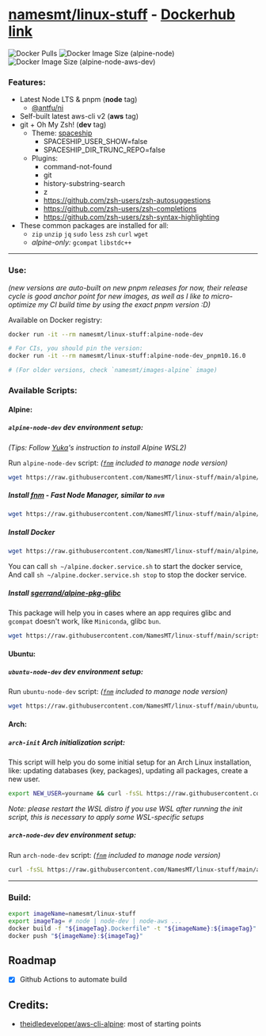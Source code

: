 # [namesmt/linux-stuff](https://github.com/NamesMT/linux-stuff) - [Dockerhub link](https://hub.docker.com/r/namesmt/linux-stuff)
![Docker Pulls](https://img.shields.io/docker/pulls/namesmt/linux-stuff)
![Docker Image Size (alpine-node)](https://img.shields.io/docker/image-size/namesmt/linux-stuff/alpine-node?label=image%20size%3Anode)
![Docker Image Size (alpine-node-aws-dev)](https://img.shields.io/docker/image-size/namesmt/linux-stuff/alpine-node-aws-dev?label=image%20size%3Anode-aws-dev)

### Features:

- Latest Node LTS & pnpm (**node** tag)
  - [@antfu/ni](https://github.com/antfu/ni)
- Self-built latest aws-cli v2 (**aws** tag)
- git + Oh My Zsh! (**dev** tag)
  - Theme: [spaceship](https://spaceship-prompt.sh/)
    - SPACESHIP_USER_SHOW=false
    - SPACESHIP_DIR_TRUNC_REPO=false
  - Plugins:
    - command-not-found
    - git
    - history-substring-search
    - z
    - https://github.com/zsh-users/zsh-autosuggestions
    - https://github.com/zsh-users/zsh-completions
    - https://github.com/zsh-users/zsh-syntax-highlighting
- These common packages are installed for all:
  - `zip` `unzip` `jq` `sudo` `less` `zsh` `curl` `wget`
  - *alpine-only:* `gcompat` `libstdc++`

---

### Use:

*(new versions are auto-built on new pnpm releases for now, their release cycle is good anchor point for new images, as well as I like to micro-optimize my CI build time by using the exact pnpm version :D)*

Available on Docker registry:
```sh
docker run -it --rm namesmt/linux-stuff:alpine-node-dev

# For CIs, you should pin the version: 
docker run -it --rm namesmt/linux-stuff:alpine-node-dev_pnpm10.16.0

# (For older versions, check `namesmt/images-alpine` image)
```

### Available Scripts:

#### Alpine:

##### `alpine-node-dev` dev environment setup:

*(Tips: Follow [Yuka](https://github.com/yuk7/AlpineWSL)'s instruction to install Alpine WSL2)*

Run `alpine-node-dev` script: *([`fnm`](https://github.com/Schniz/fnm) included to manage node version)*
```sh
wget https://raw.githubusercontent.com/NamesMT/linux-stuff/main/alpine/alpine-node-dev.sh -O- | bash
```

##### Install [fnm](https://github.com/Schniz/fnm) - Fast Node Manager, similar to `nvm`

```sh
wget https://raw.githubusercontent.com/NamesMT/linux-stuff/main/alpine/scripts/install-fnm.sh -O- | sh
```

##### Install Docker

```sh
wget https://raw.githubusercontent.com/NamesMT/linux-stuff/main/alpine/scripts/install-docker.sh -O- | sh
```
You can call `sh ~/alpine.docker.service.sh` to start the docker service,  
And call `sh ~/alpine.docker.service.sh stop` to stop the docker service.

##### Install [sgerrand/alpine-pkg-glibc](https://github.com/sgerrand/alpine-pkg-glibc)

This package will help you in cases where an app requires glibc and `gcompat` doesn't work, like `Miniconda`, glibc `bun`.
```sh
wget https://raw.githubusercontent.com/NamesMT/linux-stuff/main/scripts/install-glibc.sh -O- | sh
```

#### Ubuntu:

##### `ubuntu-node-dev` dev environment setup:

Run `ubuntu-node-dev` script: *([`fnm`](https://github.com/Schniz/fnm) included to manage node version)*
```sh
wget https://raw.githubusercontent.com/NamesMT/linux-stuff/main/ubuntu/ubuntu-node-dev.sh -O- | bash
```

#### Arch:

##### `arch-init` Arch initialization script:

This script will help you do some initial setup for an Arch Linux installation, like: updating databases (key, packages), updating all packages, create a new user.
```sh
export NEW_USER=yourname && curl -fsSL https://raw.githubusercontent.com/NamesMT/linux-stuff/main/arch/arch-init.sh | bash
```
_Note: please restart the WSL distro if you use WSL after running the init script, this is necessary to apply some WSL-specific setups_

##### `arch-node-dev` dev environment setup:

Run `arch-node-dev` script: *([`fnm`](https://github.com/Schniz/fnm) included to manage node version)*
```sh
curl -fsSL https://raw.githubusercontent.com/NamesMT/linux-stuff/main/arch/arch-node-dev.sh | bash
```

---

### Build:

```sh
export imageName=namesmt/linux-stuff
export imageTag= # node | node-dev | node-aws ...
docker build -f "${imageTag}.Dockerfile" -t "${imageName}:${imageTag}" "."
docker push "${imageName}:${imageTag}"
```

## Roadmap

- [x] Github Actions to automate build

## Credits:

- [theidledeveloper/aws-cli-alpine](https://github.com/theidledeveloper/aws-cli-alpine): most of starting points
